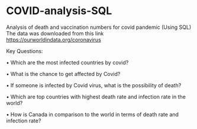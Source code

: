 # COVID-analysis-SQL
Analysis of death and vaccination numbers for covid pandemic (Using SQL)
The data was downloaded from this link https://ourworldindata.org/coronavirus


Key Questions:

•	Which are the most infected countries by covid?

•	What is the chance to get affected by Covid?

•	If someone is infected by Covid virus, what is the possibility of death?

•	Which are top countries with highest death rate and infection rate in the world?

•	How is Canada in comparison to the world in terms of death rate and infection rate?
